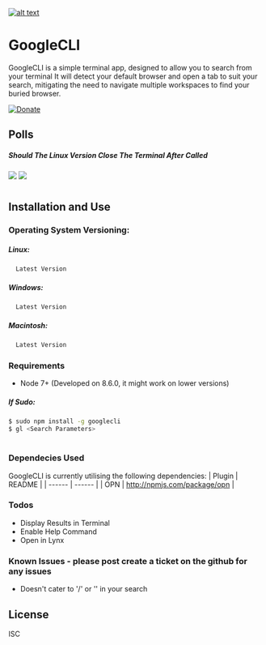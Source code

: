 
[![alt text](https://i.imgur.com/WPoAD5P.png)](https://github.com/builtbyproxy/googlecli)

# GoogleCLI

GoogleCLI is a simple terminal app, designed to allow you to search from your terminal
It will detect your default browser and open a tab to suit your search, mitigating the need to navigate multiple workspaces to find your buried browser.

 [![Donate](https://www.newsforpublic.com/wp-content/uploads/2015/08/buy-me-a-coffee.png)](http://paypal.me/LachlanYoung)



## Polls
##### Should The Linux Version Close The Terminal After Called

[![](https://api.gh-polls.com/poll/01BZ4C9TSEZ2Z5H8AGJ53Z7NCM/Yes)](https://api.gh-polls.com/poll/01BZ4C9TSEZ2Z5H8AGJ53Z7NCM/Yes/vote)
[![](https://api.gh-polls.com/poll/01BZ4C9TSEZ2Z5H8AGJ53Z7NCM/No)](https://api.gh-polls.com/poll/01BZ4C9TSEZ2Z5H8AGJ53Z7NCM/No/vote)

#
## Installation and Use

### Operating System Versioning:
##### Linux:
```sh
  Latest Version
```
##### Windows:
```sh
  Latest Version
```
##### Macintosh:
```sh
  Latest Version
```

### Requirements

  - Node 7+ (Developed on 8.6.0, it might work on lower versions)
##### If Sudo:

```sh
$ sudo npm install -g googlecli
$ gl <Search Parameters>
```

#
### Dependecies Used

GoogleCLI is currently utilising the following dependencies:
| Plugin | README |
| ------ | ------ |
| OPN | http://npmjs.com/package/opn |

### Todos

  - Display Results in Terminal
  - Enable Help Command
  - Open in Lynx
  
### Known Issues - please post create a ticket on the github for any issues
  - Doesn't cater to '/' or '\' in your search

License
----

ISC
